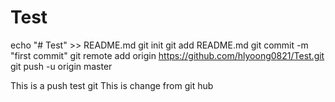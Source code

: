 # Test

echo "# Test" >> README.md
git init
git add README.md
git commit -m "first commit"
git remote add origin https://github.com/hlyoong0821/Test.git
git push -u origin master

This is a push test git
This is change from git hub
